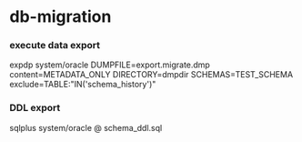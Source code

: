 # db-migration

### execute data export
expdp system/oracle DUMPFILE=export.migrate.dmp content=METADATA_ONLY DIRECTORY=dmpdir SCHEMAS=TEST_SCHEMA exclude=TABLE:"IN('schema_history')"

### DDL export
sqlplus system/oracle @ schema_ddl.sql
